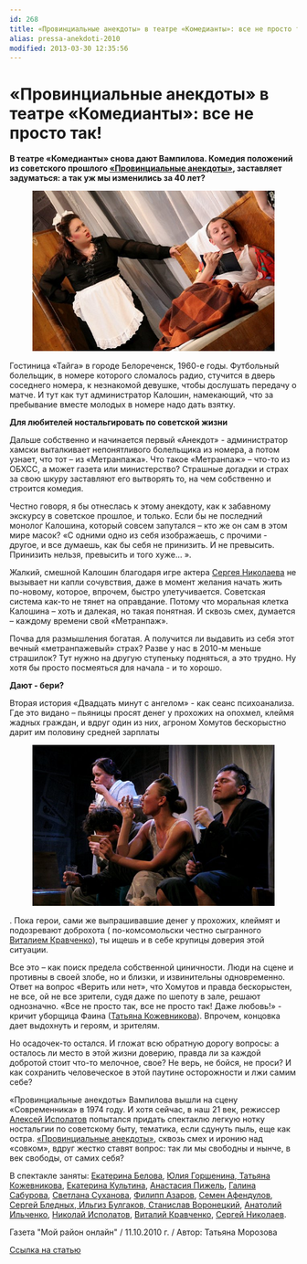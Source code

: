 ```yaml
---
id: 268
title: «Провинциальные анекдоты» в театре «Комедианты»: все не просто так!
alias: pressa-anekdoti-2010
modified: 2013-03-30 12:35:56
---
```


<h1>«Провинциальные анекдоты» в театре «Комедианты»: все не просто так!</h1>

**В театре «Комедианты» снова дают Вампилова. Комедия положений из советского прошлого <a href="71-anekdoti.html">«Провинциальные анекдоты»</a>, заставляет задуматься: а так уж мы изменились за 40 лет?**

<figure><img src="images/stories/random/anekdoti%205.jpg" /></figure>

Гостиница «Тайга» в городе Белореченск, 1960-е годы. Футбольный болельщик, в номере которого сломалось радио, стучится в дверь соседнего номера, к незнакомой девушке, чтобы дослушать передачу о матче. И тут как тут администратор Калошин, намекающий, что за пребывание вместе молодых в номере надо дать взятку.

**Для любителей ностальгировать по советской жизни**

Дальше собственно и начинается первый «Анекдот» - администратор хамски выталкивает непонятливого болельщика из номера, а потом узнает, что тот – из «Метранпажа». Что такое «Метранпаж» – что-то из ОБХСС, а может газета или министерство? Страшные догадки и страх за свою шкуру заставляют его вытворять то, на чем собственно и строится комедия.

Честно говоря, я бы отнеслась к этому анекдоту, как к забавному экскурсу в советское прошлое, и только. Если бы не последний монолог Калошина, который совсем запутался – кто же он сам в этом мире масок? «С одними одно из себя изображаешь, с прочими - другое, и все думаешь, как бы себя не принизить. И не превысить. Принизить нельзя, превысить и того хуже… ».

Жалкий, смешной Калошин благодаря игре актера <a href="52-sergei-nikolaev.html">Сергея Николаева</a> не вызывает ни капли сочувствия, даже в момент желания начать жить по-новому, которое, впрочем, быстро улетучивается. Советская система как-то не тянет на оправдание. Потому что моральная клетка Калошина – хоть и далекая, но такая понятная. И сквозь смех, думается – каждому времени свой «Метранпаж».

Почва для размышления богатая. А получится ли выдавить из себя этот вечный «метранпажевый» страх? Разве у нас в 2010-м меньше страшилок? Тут нужно на другую ступеньку подняться, а это трудно. Ну хотя бы просто посмеяться для начала - и то хорошо.

**Дают - бери?**

Вторая история «Двадцать минут с ангелом» - как сеанс психоанализа. Где это видано – пьяницы просят денег у прохожих на опохмел, клеймя жадных граждан, и вдруг один из них, агроном Хомутов бескорыстно дарит им половину средней зарплаты

<figure><img src="images/stories/random/anekdoti3.jpg" /></figure>

. Пока герои, сами же выпрашивавшие денег у прохожих, клеймят и подозревают доброхота ( по-комсомольски честно сыгранного <a href="66-vitalii-kravchenko.html">Виталием Кравченко</a>), ты ищешь и в себе крупицы доверия этой ситуации.

Все это – как поиск предела собственной циничности. Люди на сцене и противны в своей злобе, но и близки, и извинительны одновременно. Ответ на вопрос «Верить или нет», что Хомутов и правда бескорыстен, не все, ой не все зрители, судя даже по шепоту в зале, решают однозначно. «Все не просто так, все не просто так! Даже любовь!» - кричит уборщица Фаина (<a href="80-tatiana-kogevnikova.html">Татьяна Кожевникова</a>). Впрочем, концовка дает выдохнуть и героям, и зрителям.

Но осадочек-то остался. И гложат всю обратную дорогу вопросы: а осталось ли место в этой жизни доверию, правда ли за каждой добротой стоит что-то мелочное, свое? Не верь, не бойся, не проси? И как сохранить человеческое в этой паутине осторожности и лжи самим себе?

«Провинциальные анекдоты» Вампилова вышли на сцену «Современника» в 1974 году. И хотя сейчас, в наш 21 век, режиссер <a href="53-aleksei-ispolatov.html">Алексей Исполатов</a> попытался придать спектаклю легкую нотку ностальгии по советскому быту, тематика, если сдунуть пыль, еще как остра. <a href="71-anekdoti.html">«Провинциальные анекдоты»</a>, сквозь смех и иронию над «совком», вдруг жестко ставят вопрос: так ли мы свободны и нынче, в век свободы, от самих себя?

В спектакле заняты: <a href="23-belova-ekaterina.html">Екатерина Белова</a>, <a href="49-ylia-gorshenina.html">Юлия Горшенина</a>,<a href="80-tatiana-kogevnikova.html"> Татьяна Кожевникова</a>, <a href="81-ekaterina-kyltina.html">Екатерина Культина</a>, <a href="64-asia-pigel-sergeevna.html">Анастасия Пижель</a>, <a href="61-galina-saburova.html">Галина Сабурова</a>, <a href="48-svetlana-suhanova.html">Светлана Суханова</a>, <a href="21-fillipp-azarov.html">Филипп Азаров</a>, <a href="22-afendulov-semen.html">Семен Афендулов</a>, <a href="24-blednyh-sergej.html">Сергей Бледных</a>,<a href="77-ilgiz-bulgakov.html"> Ильгиз Булгаков</a>,<a href="51-stas-voronetski.html"> Станислав Воронецкий</a>, <a href="55-anatolii-ilchenko.html">Анатолий Ильченко</a>, <a href="54-nikolai-ispolatov.html">Николай Исполатов</a>, <a href="66-vitalii-kravchenko.html">Виталий Кравченко</a>, <a href="52-sergei-nikolaev.html">Сергей Николаев</a>.

Газета "Мой район онлайн" / 11.10.2010 г. / Автор: Татьяна Морозова

<a href="http://www.mr7.ru/articles/33937/">Ссылка на статью</a>

